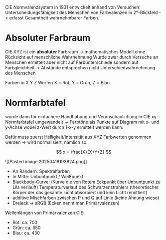 CIE Normvalenzsystem in 1931 entwickelt anhand von Versuchen: Unterscheidungsfähigkeit des Menschen von Farbvalenzen in 2°-Blickfeld
-> erfasst Gesamtheit wahrnehmbarer Farben.

# Absoluter Farbraum

CIE XYZ ist ein **absoluter** Farbraum -> mathematisches Modell ohne Rücksicht auf menschliche Wahrnehmung
Wurde zwar durch Versuche an Menschen ermittelt aber nicht auf Farbunterschiede sondern auf Farbgleichheit -> Abstände entsprechen nicht Unterschiedwahrnehmung des Menschen

Farben in X Y Z Werten
X = Rot, Y = Grün, Z = Blau

# Normfarbtafel
wurde dann für einfachere Handhabung und Veranschaulichung in CIE xy-Normfarbtafel umgewandelt -> Farbtöne als Punkte auf Diagram mit x- und y-Achse wobei z-Wert durch 1-x-y ermittelt werden kann.

Dafür muss zuerst Helligkeit/Intensität aus XYZ Farbwerten genommen werden -> wird normalisiert, nämlich so:

$$
x = \frac{X}{X+Y+Z}
$$

![[Pasted image 20250418193824.png]]

* An Rändern: Spektralfarben
* In Mitte: Unbuntpunkt / Weißpunkt
* Blackbody-Curve: (Kurve die von Rotem Eckpunkt über Unbuntpunkt zu Lila verläuft) Temperaturverlauf des Schwarzenstrahlers (theoretischer Körper der das gesamte Licht absorbiert und kein Licht remittiert)
* additive Mischfarben zwischen P und Q auf Linie (keine Ahnung wieso)
* Dreieck -> sRGB (Ecken nennt man Primärvalenzen)

Wellenlängen von Primärvalenzen CIE:

* Rot: ca. 700
* Grün: ca. 550
* Blau: ca. 430
